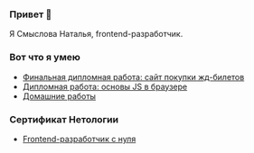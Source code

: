 ### Привет 👋
Я Смыслова Наталья, frontend-разработчик.
### Вот что я умею

- [Финальная дипломная работа: сайт покупки жд-билетов](https://github.com/natalia-smyslova/fe-diploma)
- [Дипломная работа: основы JS в браузере](https://github.com/natalia-smyslova/bjs-diplom/tree/master)
- [Домашние работы](https://github.com/natalia-smyslova/homeworks/tree/main)

### Сертификат Нетологии
- [Frontend-разработчик с нуля](https://netology.ru/backend/api/user/programs/22864/pdf_certificate)
<!--
**natalia-smyslova/natalia-smyslova** is a ✨ _special_ ✨ repository because its `README.md` (this file) appears on your GitHub profile.

Here are some ideas to get you started:

- 🔭 I’m currently working on ...
- 🌱 I’m currently learning ...
- 👯 I’m looking to collaborate on ...
- 🤔 I’m looking for help with ...
- 💬 Ask me about ...
- 📫 How to reach me: ...
- 😄 Pronouns: ...
- ⚡ Fun fact: ...
-->
